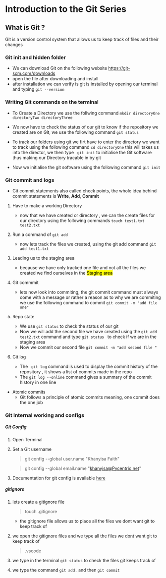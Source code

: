  # Introduction to the Git Series 
## What is Git  ?
Git is a  version control system that allows us to keep track of files and their changes
 ### Git init and hidden folder 
 - We can download Git on the following website <https://git-scm.com/downloads>
 - open the file after downloading and install 
 - after installation we can verify is git is installed by opening our terminal and typing ` git --version `
 ### Writing Git commands on the terminal 
 - To Create a Directory we use the follwing command 
  ` mkdir directoryOne directoryTwo directoryThree `

  - We now have to check the status of our git to know if the repository we created are on Git, we use the following command ` git status `

  - To track our folders using git we firt have to enter the directory we want to track using the following command `cd directoryOne` this will takes us into the director, we then type ` git init` to initialise the Git software thus making our Directory tracable in by git 

  - Now we initialise the git software using the following command `git init `

  ### Git commit and logs  
  - Git commit statements also called check points, the whole idea behind commit statements is **Write**, **Add**, **Commit**
  1. Have to make a working Directory 
     - now that we have created or directory , we can the create files for our directory using the following commands ` touch test1.txt  test2.txt `
     
  1. Run a command of ` git add `
     - now lets track the files we created, using the git add command ` git add test1.txt `
  1. Leading us to the staging area
     - because we have only tracked one file and not all the files we created we find ourselves in the <mark> Staging area</mark>

  1. Git commmit  
      - lets now look into commiting, the git commit command must always come with a message or rather a reason as to why we are commiting 
      we use the following command to commit ` git commit -m "add file one" ` 

1.  Repo state 
     - We use `git status` to check the status of our git 
     - Now we will add the second file we have created using the ` git add test2.txt ` command  and  type `git status ` to check if we are in the staging area 
     - Now we commit our second file ` git commit -m "add second file " `

1. Git log 
   - The ` git log` command is used to display the commit history of the repository , it shows a list of commits made in the repo 
   - The ` git log --online ` command gives a summary of the commit history in one line 

- Atomic commits 
   - Git follows a principle of atomic commits meaning, one commit does the one job 
   


### Git Internal working and configs 

##### Git Config 
1. Open Terminal
1. Set a Git username 
   > git config --global user.name  "Khanyisa Faith"
   

   >git config --global email.name "khanyisa@Pycentric.net" 
1. Documentation for git config is available [here](https://git-scm.com/docs/git-config)

##### gitignore 
1. lets create a gitignore file 
    > touch .gitignore
    - the gitignore file allows us to place all the files we dont want git to keep track of 

2. we open the gitignore files and we type all the files we dont want git to keep track of 
     > .vscode 

3. we type in the terminal ` git status `  to check the files git keeps track of 
4. we type the command `git add.` and then `git commit`




   






 



